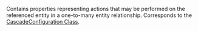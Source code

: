 Contains properties representing actions that may be performed on the referenced entity in a one-to-many entity relationship.
Corresponds to the [CascadeConfiguration Class](https://msdn.microsoft.com/library/microsoft.xrm.sdk.metadata.cascadeconfiguration.aspx).

